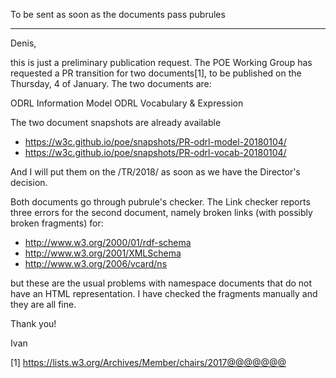 To be sent as soon as the documents pass pubrules

----

Denis,

this is just a preliminary publication request. The POE Working Group has requested a PR transition for two documents[1], to be published on the Thursday, 4 of January. The two documents are:

ODRL Information Model
ODRL Vocabulary & Expression

The two document snapshots are already available

- https://w3c.github.io/poe/snapshots/PR-odrl-model-20180104/
- https://w3c.github.io/poe/snapshots/PR-odrl-vocab-20180104/

And I will put them on the /TR/2018/ as soon as we have the Director's decision.

Both documents go through pubrule's checker. The Link checker reports three errors for the second document, namely broken links (with possibly broken fragments) for:

- http://www.w3.org/2000/01/rdf-schema
- http://www.w3.org/2001/XMLSchema
- http://www.w3.org/2006/vcard/ns

but these are the usual problems with namespace documents that do not have an HTML representation. I have checked the fragments manually and they are all fine.

Thank you!

Ivan

[1] https://lists.w3.org/Archives/Member/chairs/2017@@@@@@@
